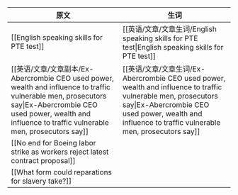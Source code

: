 

| 原文                                                                                                                                                                                                            | 生词                                                                                                                                                                                                            |
| ------------------------------------------------------------------------------------------------------------------------------------------------------------------------------------------------------------- | ------------------------------------------------------------------------------------------------------------------------------------------------------------------------------------------------------------- |
| [[English speaking skills for PTE test]]                                                                                                                                                                      | [[英语/文章/文章生词/English speaking skills for PTE test\|English speaking skills for PTE test]]                                                                                                                     |
| [[英语/文章/文章副本/Ex-Abercrombie CEO used power, wealth and influence to traffic vulnerable men, prosecutors say\|Ex-Abercrombie CEO used power, wealth and influence to traffic vulnerable men, prosecutors say]] | [[英语/文章/文章生词/Ex-Abercrombie CEO used power, wealth and influence to traffic vulnerable men, prosecutors say\|Ex-Abercrombie CEO used power, wealth and influence to traffic vulnerable men, prosecutors say]] |
| [[No end for Boeing labor strike as workers reject latest contract proposal]]                                                                                                                                 |                                                                                                                                                                                                               |
| [[What form could reparations for slavery take?]]                                                                                                                                                             |                                                                                                                                                                                                               |
